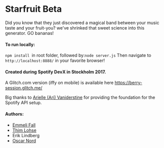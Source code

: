 Starfruit Beta
=========================

Did you know that they just discovered a magical band between your music taste and your fruit-you? we've shrinked that sweet science into this generator. GO bananas!


#### To run locally:
```npm install ```in root folder, followed by:``` node server.js ``` 
Then navigate to ```http://localhost:8888/``` in your favorite browser! 


#### Created during Spotify DevX in Stockholm 2017. 
A Glitch.com version (iffy on mobile) is available here https://berry-session.glitch.me/

Big thanks to [Arielle (Ari) Vaniderstine](https://glitch.com/@arirawr) for providing the foundation for the Spotify API setup.

#### Authors:
- [Emmeli Fall](https://github.com/newstevejobs)
- [Thim Lohse](https://github.com/ThimLohse)
- Erik Lindberg
- [Oscar Nord](https://github.com/Furbee)

